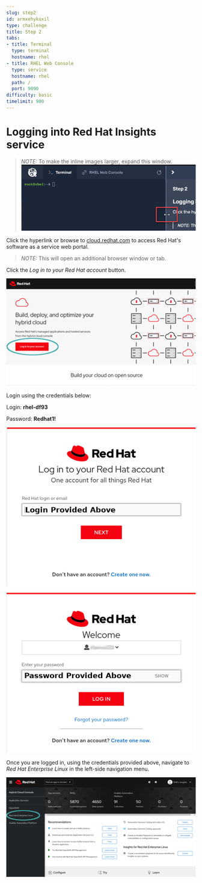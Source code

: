 ```yaml
---
slug: step2
id: armxehykuxil
type: challenge
title: Step 2
tabs:
- title: Terminal
  type: terminal
  hostname: rhel
- title: RHEL Web Console
  type: service
  hostname: rhel
  path: /
  port: 9090
difficulty: basic
timelimit: 900
---
```

# Logging into Red Hat Insights service

>_NOTE:_ To make the inline images larger, expand this window.
![Menu Slider](../assets/slider.png)

Click the hyperlink or browse to [cloud.redhat.com](https://cloud.redhat.com) to access Red Hat's software as a service web portal.

>_NOTE:_ This will open an additional browser window or tab.

Click the _Log in to your Red Hat account_ button.


![cloud.redhat.com Login](../assets/cloud.redhat.com-homepage-v2.png)


Login using the credentials below:

Login: __rhel-df93__

Password: __Redhat1!__

![Red Hat Login screen](../assets/redhat-login-01.png)


![Red Hat Password screen](../assets/redhat-login-02.png)

Once you are logged in, using the credentials provided above, navigate to
_Red Hat Enterprise Linux_ in the left-side navigation menu.


![cloud.redhat.com Homepage](../assets/cloud.redhat.com-homepage-postlogin-v2.png)

